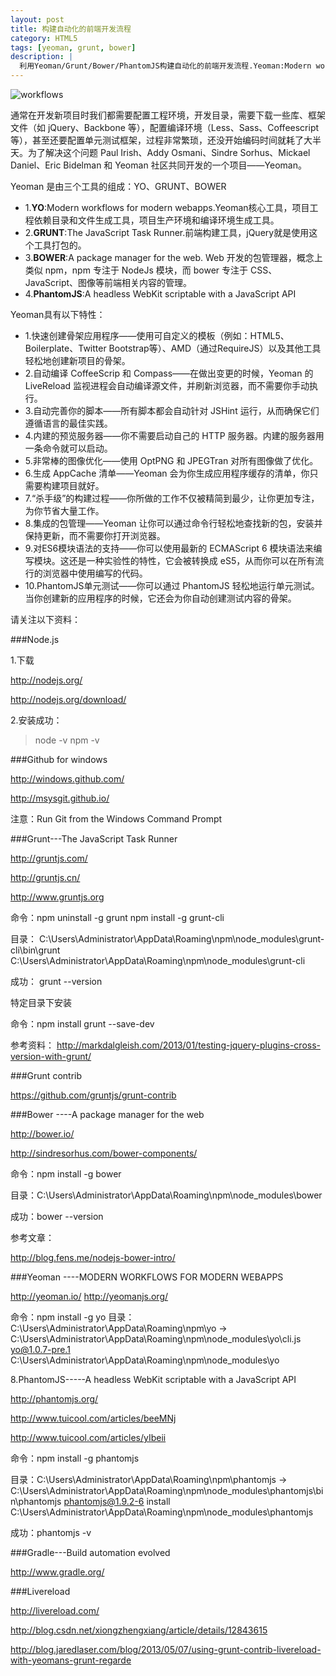 ```yaml
---
layout: post
title: 构建自动化的前端开发流程
category: HTML5
tags: [yeoman, grunt, bower]
description: |
  利用Yeoman/Grunt/Bower/PhantomJS构建自动化的前端开发流程.Yeoman:Modern workflows for modern webapps.GruntJs:The JavaScript Task Runner.Bower:A package manager for the web.
---
```


![workflows](http://wkylin.github.io/assets/images/workflows.png "workflows")

通常在开发新项目时我们都需要配置工程环境，开发目录，需要下载一些库、框架文件（如 jQuery、Backbone 等），配置编译环境（Less、Sass、Coffeescript等），甚至还要配置单元测试框架，过程非常繁琐，还没开始编码时间就耗了大半天。为了解决这个问题 Paul Irish、Addy Osmani、Sindre Sorhus、Mickael Daniel、Eric Bidelman 和 Yeoman 社区共同开发的一个项目——Yeoman。

Yeoman 是由三个工具的组成：YO、GRUNT、BOWER

+ 1.**YO**:Modern workflows for modern webapps.Yeoman核心工具，项目工程依赖目录和文件生成工具，项目生产环境和编译环境生成工具。
+ 2.**GRUNT**:The JavaScript Task Runner.前端构建工具，jQuery就是使用这个工具打包的。
+ 3.**BOWER**:A package manager for the web. Web 开发的包管理器，概念上类似 npm，npm 专注于 NodeJs 模块，而 bower 专注于 CSS、JavaScript、图像等前端相关内容的管理。
+ 4.**PhantomJS**:A headless WebKit scriptable with a JavaScript API

Yeoman具有以下特性：

+ 1.快速创建骨架应用程序——使用可自定义的模板（例如：HTML5、Boilerplate、Twitter Bootstrap等）、AMD（通过RequireJS）以及其他工具轻松地创建新项目的骨架。
+ 2.自动编译 CoffeeScrip 和 Compass——在做出变更的时候，Yeoman 的 LiveReload 监视进程会自动编译源文件，并刷新浏览器，而不需要你手动执行。
+ 3.自动完善你的脚本——所有脚本都会自动针对 JSHint 运行，从而确保它们遵循语言的最佳实践。
+ 4.内建的预览服务器——你不需要启动自己的 HTTP 服务器。内建的服务器用一条命令就可以启动。
+ 5.非常棒的图像优化——使用 OptPNG 和 JPEGTran 对所有图像做了优化。
+ 6.生成 AppCache 清单——Yeoman 会为你生成应用程序缓存的清单，你只需要构建项目就好。
+ 7.“杀手级”的构建过程——你所做的工作不仅被精简到最少，让你更加专注，为你节省大量工作。
+ 8.集成的包管理——Yeoman 让你可以通过命令行轻松地查找新的包，安装并保持更新，而不需要你打开浏览器。
+ 9.对ES6模块语法的支持——你可以使用最新的 ECMAScript 6 模块语法来编写模块。这还是一种实验性的特性，它会被转换成 eS5，从而你可以在所有流行的浏览器中使用编写的代码。
+ 10.PhantomJS单元测试——你可以通过 PhantomJS 轻松地运行单元测试。当你创建新的应用程序的时候，它还会为你自动创建测试内容的骨架。

请关注以下资料：

###Node.js

1.下载

<http://nodejs.org/>

<http://nodejs.org/download/>

2.安装成功：
>node -v
>npm -v

###Github for windows

<http://windows.github.com/>

<http://msysgit.github.io/>

注意：Run Git from the Windows Command Prompt

###Grunt---The JavaScript Task Runner

<http://gruntjs.com/>

<http://gruntjs.cn/>

<http://www.gruntjs.org>

命令：npm uninstall -g grunt npm install -g grunt-cli

目录： C:\Users\Administrator\AppData\Roaming\npm\node_modules\grunt-cli\bin\grunt C:\Users\Administrator\AppData\Roaming\npm\node_modules\grunt-cli

成功：
    grunt --version

特定目录下安装

命令：npm install grunt --save-dev

参考资料：
<http://markdalgleish.com/2013/01/testing-jquery-plugins-cross-version-with-grunt/>

###Grunt contrib

<https://github.com/gruntjs/grunt-contrib>

###Bower ----A package manager for the web

<http://bower.io/>

<http://sindresorhus.com/bower-components/>

命令：npm install -g bower

目录：C:\Users\Administrator\AppData\Roaming\npm\node_modules\bower

成功：bower --version

参考文章：

<http://blog.fens.me/nodejs-bower-intro/>

###Yeoman ----MODERN WORKFLOWS FOR MODERN WEBAPPS

<http://yeoman.io/>
<http://yeomanjs.org/>

命令：npm install -g yo
目录：C:\Users\Administrator\AppData\Roaming\npm\yo -> C:\Users\Administrator\AppData\Roaming\npm\node_modules\yo\cli.js
      yo@1.0.7-pre.1 C:\Users\Administrator\AppData\Roaming\npm\node_modules\yo


8.PhantomJS-----A headless WebKit scriptable with a JavaScript API

<http://phantomjs.org/>

<http://www.tuicool.com/articles/beeMNj>

<http://www.tuicool.com/articles/yIbeii>

命令：npm install -g phantomjs

目录：C:\Users\Administrator\AppData\Roaming\npm\phantomjs -> C:\Users\Administrator\AppData\Roaming\npm\node_modules\phantomjs\bin\phantomjs
 phantomjs@1.9.2-6 install C:\Users\Administrator\AppData\Roaming\npm\node_modules\phantomjs

成功：phantomjs -v

###Gradle---Build automation evolved

<http://www.gradle.org/>

###Livereload

<http://livereload.com/>

<http://blog.csdn.net/xiongzhengxiang/article/details/12843615>

<http://blog.jaredlaser.com/blog/2013/05/07/using-grunt-contrib-livereload-with-yeomans-grunt-regarde>